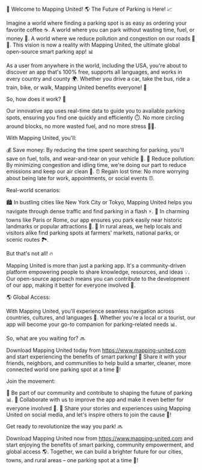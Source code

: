 🚨 Welcome to Mapping United! 🌎 The Future of Parking is Here! 📈

Imagine a world where finding a parking spot is as easy as ordering your favorite coffee ☕️. A world where you can park without wasting time, fuel, or money 💸. A world where we reduce pollution and congestion on our roads 🚗🌟. This vision is now a reality with Mapping United, the ultimate global open-source smart parking app! 📊

As a user from anywhere in the world, including the USA, you're about to discover an app that's 100% free, supports all languages, and works in every country and county 🌍. Whether you drive a car, take the bus, ride a train, bike, or walk, Mapping United benefits everyone! 👫

So, how does it work? 🔧

Our innovative app uses real-time data to guide you to available parking spots, ensuring you find one quickly and efficiently ⏱️. No more circling around blocks, no more wasted fuel, and no more stress 🙅‍♂️.

With Mapping United, you'll:

💰 Save money: By reducing the time spent searching for parking, you'll save on fuel, tolls, and wear-and-tear on your vehicle 💸.
🌟 Reduce pollution: By minimizing congestion and idling time, we're doing our part to reduce emissions and keep our air clean 🌿.
⏰ Regain lost time: No more worrying about being late for work, appointments, or social events ⏰.

Real-world scenarios:

🏙️ In bustling cities like New York City or Tokyo, Mapping United helps you navigate through dense traffic and find parking in a flash ⚡️.
🌄 In charming towns like Paris or Rome, our app ensures you park easily near historic landmarks or popular attractions 🗼️.
🌳 In rural areas, we help locals and visitors alike find parking spots at farmers' markets, national parks, or scenic routes 🏞️.

But that's not all! 🔥

Mapping United is more than just a parking app. It's a community-driven platform empowering people to share knowledge, resources, and ideas 💡. Our open-source approach means you can contribute to the development of our app, making it better for everyone involved 👫.

🌎 Global Access:

With Mapping United, you'll experience seamless navigation across countries, cultures, and languages 🌈. Whether you're a local or a tourist, our app will become your go-to companion for parking-related needs 📊.

So, what are you waiting for? 🔜

Download Mapping United today from https://www.mapping-united.com and start experiencing the benefits of smart parking! 🚀 Share it with your friends, neighbors, and communities to help build a smarter, cleaner, more connected world one parking spot at a time 💪!

Join the movement:

🌟 Be part of our community and contribute to shaping the future of parking 📊.
🤝 Collaborate with us to improve the app and make it even better for everyone involved 👫.
💬 Share your stories and experiences using Mapping United on social media, and let's inspire others to join the cause 💪!

Get ready to revolutionize the way you park! 🔜

Download Mapping United now from https://www.mapping-united.com and start enjoying the benefits of smart parking, community empowerment, and global access 🌎. Together, we can build a brighter future for our cities, towns, and rural areas – one parking spot at a time 💫!